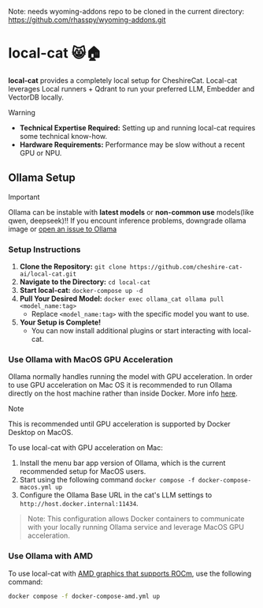 Note: needs wyoming-addons repo to be cloned in the current directory: https://github.com/rhasspy/wyoming-addons.git

# local-cat 😸🏠

**local-cat** provides a completely local setup for CheshireCat. Local-cat leverages Local runners + Qdrant to run your preferred LLM, Embedder and VectorDB locally.

> [!WARNING]
>
> - **Technical Expertise Required:** Setting up and running local-cat requires some technical know-how.
> - **Hardware Requirements:** Performance may be slow without a recent GPU or NPU.

## Ollama Setup

> [!IMPORTANT]
> Ollama can be instable with **latest models** or **non-common use** models(like qwen, deepseek)!!
> If you encount inference problems, downgrade ollama image or [open an issue to Ollama](https://github.com/ollama/ollama/issues)

### Setup Instructions

1. **Clone the Repository:** `git clone https://github.com/cheshire-cat-ai/local-cat.git`
2. **Navigate to the Directory:** `cd local-cat`
3. **Start local-cat:** `docker-compose up -d`
4. **Pull Your Desired Model:** `docker exec ollama_cat ollama pull <model_name:tag>`
   - Replace `<model_name:tag>` with the specific model you want to use.
5. **Your Setup is Complete!**
   - You can now install additional plugins or start interacting with local-cat.

### Use Ollama with MacOS GPU Acceleration

Ollama normally handles running the model with GPU acceleration. In order to use GPU acceleration on Mac OS it is recommended to run Ollama directly on the host machine rather than inside Docker. More info [here](https://ollama.com/blog/ollama-is-now-available-as-an-official-docker-image).
> [!NOTE]
> This is recommended until GPU acceleration is supported by Docker Desktop on MacOS.

To use local-cat with GPU acceleration on Mac:

1. Install the menu bar app version of Ollama, which is the current recommended setup for MacOS users.
2. Start using the following command `docker compose -f docker-compose-macos.yml up`
3. Configure the Ollama Base URL in the cat's LLM settings to `http://host.docker.internal:11434`.

> Note: This configuration allows Docker containers to communicate with your locally running Ollama service and leverage MacOS GPU acceleration.

### Use Ollama with AMD

To use local-cat with [AMD graphics that supports ROCm](https://rocm.docs.amd.com/en/docs-5.7.0/release/gpu_os_support.html#linux-supported-gpus), use the following command:

```bash
docker compose -f docker-compose-amd.yml up
```

